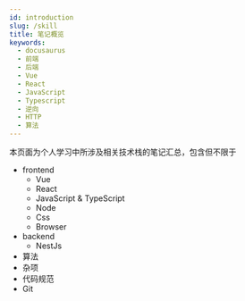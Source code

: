 ```yaml
---
id: introduction
slug: /skill
title: 笔记概览
keywords:
  - docusaurus
  - 前端
  - 后端
  - Vue
  - React
  - JavaScript
  - Typescript
  - 逆向
  - HTTP
  - 算法
---
```


本页面为个人学习中所涉及相关技术栈的笔记汇总，包含但不限于

- frontend
  - Vue
  - React
  - JavaScript & TypeScript
  - Node
  - Css
  - Browser
- backend 
  - NestJs
- 算法
- 杂项
- 代码规范
- Git
